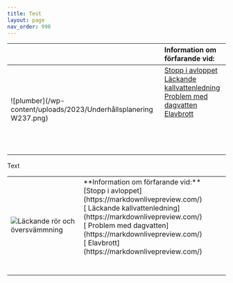 ```yaml
---
title: Test
layout: page
nav_order: 998
---
```

|  | **Information om förfarande vid:** 
| :-------- | :-------- |
| ![plumber](/wp-content/uploads/2023/Underhållsplanering W237.png) | [Stopp i avloppet](https://markdownlivepreview.com/) <br> [ Läckande kallvattenledning](https://markdownlivepreview.com/) <br> [ Problem med dagvatten](https://markdownlivepreview.com/) <br> [ Elavbrott](https://markdownlivepreview.com/) <br><br><br><br><br> |


Text  

<td><table><tr><td><img src="/wp-content/uploads/2023/Underhållsplanering W237.png" alt="Läckande rör och översvämmning"></td><td> **Information om förfarande vid:**<br>[Stopp i avloppet](https://markdownlivepreview.com/)<br>[ Läckande kallvattenledning](https://markdownlivepreview.com/) <br>[ Problem med dagvatten](https://markdownlivepreview.com/) <br>[ Elavbrott](https://markdownlivepreview.com/) <br><br><br></td></tr></table></td>
